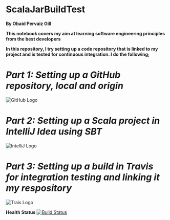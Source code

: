 # ScalaJarBuildTest

**By Obaid Pervaiz Gill**

**This notebook covers my aim at learning software engineering principles from the best developers**

**In this repository, I try setting up a code repository that is linked to my project and is tested for continuous integration. I do the following;**

# *Part 1: Setting up a GitHub repository, local and origin* 
![GitHub Logo](http://blog.davidecoppola.com/wp-content/uploads/2016/11/GitHub-logo-header.png)

# *Part 2: Setting up a Scala project in IntelliJ Idea using SBT* 
![IntelliJ Logo](https://encrypted-tbn0.gstatic.com/images?q=tbn:ANd9GcQ-dJxLJjeElzYRZDRIzwyDy_FvsbuzjNAGFHOqN8wTllvVjkUoZg)

# *Part 3: Setting up a build in Travis for integration testing and linking it my respository* 

![Trais Logo](https://travis-ci.com/images/logos/TravisCI-Full-Color.png)





**Health Status**
[![Build Status](https://travis-ci.org/obaidpervaizgill/ScalaJarBuildTest.svg?branch=master)](https://travis-ci.org/obaidpervaizgill/ScalaJarBuildTest)
